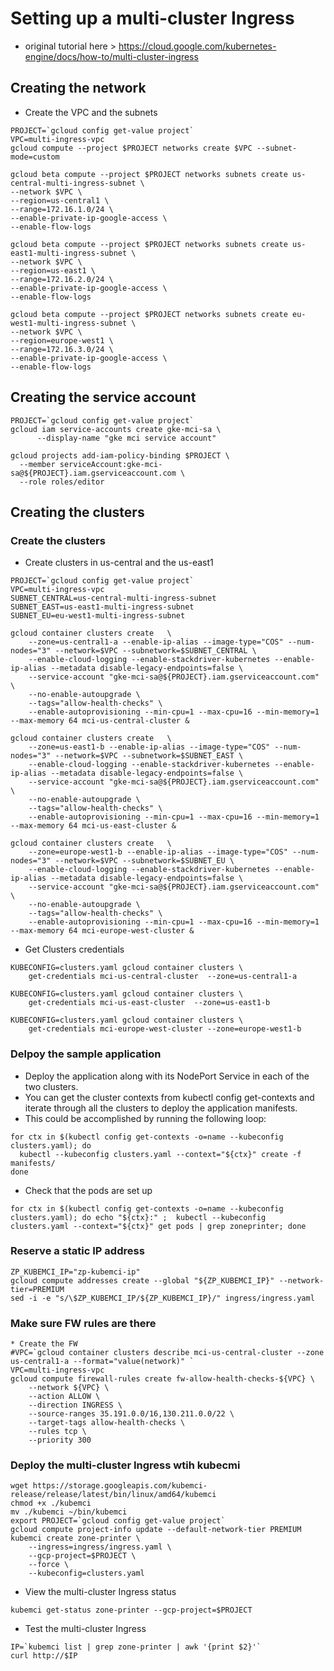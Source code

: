 # Setting up a multi-cluster Ingress
* original tutorial here > https://cloud.google.com/kubernetes-engine/docs/how-to/multi-cluster-ingress

## Creating the network
* Create the VPC and the subnets
```
PROJECT=`gcloud config get-value project`
VPC=multi-ingress-vpc 
gcloud compute --project $PROJECT networks create $VPC --subnet-mode=custom

gcloud beta compute --project $PROJECT networks subnets create us-central-multi-ingress-subnet \
--network $VPC \
--region=us-central1 \
--range=172.16.1.0/24 \
--enable-private-ip-google-access \
--enable-flow-logs

gcloud beta compute --project $PROJECT networks subnets create us-east1-multi-ingress-subnet \
--network $VPC \
--region=us-east1 \
--range=172.16.2.0/24 \
--enable-private-ip-google-access \
--enable-flow-logs

gcloud beta compute --project $PROJECT networks subnets create eu-west1-multi-ingress-subnet \
--network $VPC \
--region=europe-west1 \
--range=172.16.3.0/24 \
--enable-private-ip-google-access \
--enable-flow-logs

```
## Creating the service account
```
PROJECT=`gcloud config get-value project`
gcloud iam service-accounts create gke-mci-sa \
      --display-name "gke mci service account"

gcloud projects add-iam-policy-binding $PROJECT \
  --member serviceAccount:gke-mci-sa@${PROJECT}.iam.gserviceaccount.com \
  --role roles/editor
```

## Creating the clusters

### Create the clusters

* Create clusters in us-central and the us-east1 
```
PROJECT=`gcloud config get-value project`
VPC=multi-ingress-vpc 
SUBNET_CENTRAL=us-central-multi-ingress-subnet
SUBNET_EAST=us-east1-multi-ingress-subnet
SUBNET_EU=eu-west1-multi-ingress-subnet

gcloud container clusters create   \
    --zone=us-central1-a --enable-ip-alias --image-type="COS" --num-nodes="3" --network=$VPC --subnetwork=$SUBNET_CENTRAL \
    --enable-cloud-logging --enable-stackdriver-kubernetes --enable-ip-alias --metadata disable-legacy-endpoints=false \
    --service-account "gke-mci-sa@${PROJECT}.iam.gserviceaccount.com"  \
    --no-enable-autoupgrade \
    --tags="allow-health-checks" \
    --enable-autoprovisioning --min-cpu=1 --max-cpu=16 --min-memory=1 --max-memory 64 mci-us-central-cluster &

gcloud container clusters create   \
    --zone=us-east1-b --enable-ip-alias --image-type="COS" --num-nodes="3" --network=$VPC --subnetwork=$SUBNET_EAST \
    --enable-cloud-logging --enable-stackdriver-kubernetes --enable-ip-alias --metadata disable-legacy-endpoints=false \
    --service-account "gke-mci-sa@${PROJECT}.iam.gserviceaccount.com"  \
    --no-enable-autoupgrade \
    --tags="allow-health-checks" \
    --enable-autoprovisioning --min-cpu=1 --max-cpu=16 --min-memory=1 --max-memory 64 mci-us-east-cluster &

gcloud container clusters create   \
    --zone=europe-west1-b --enable-ip-alias --image-type="COS" --num-nodes="3" --network=$VPC --subnetwork=$SUBNET_EU \
    --enable-cloud-logging --enable-stackdriver-kubernetes --enable-ip-alias --metadata disable-legacy-endpoints=false \
    --service-account "gke-mci-sa@${PROJECT}.iam.gserviceaccount.com"  \
    --no-enable-autoupgrade \
    --tags="allow-health-checks" \
    --enable-autoprovisioning --min-cpu=1 --max-cpu=16 --min-memory=1 --max-memory 64 mci-europe-west-cluster &
```
* Get Clusters credentials
```
KUBECONFIG=clusters.yaml gcloud container clusters \
    get-credentials mci-us-central-cluster  --zone=us-central1-a

KUBECONFIG=clusters.yaml gcloud container clusters \
    get-credentials mci-us-east-cluster  --zone=us-east1-b

KUBECONFIG=clusters.yaml gcloud container clusters \
    get-credentials mci-europe-west-cluster --zone=europe-west1-b
```

### Delpoy the sample application
* Deploy the application along with its NodePort Service in each of the two clusters. 
* You can get the cluster contexts from kubectl config get-contexts and iterate through all the clusters to deploy the application manifests. 
* This could be accomplished by running the following loop:
```
for ctx in $(kubectl config get-contexts -o=name --kubeconfig clusters.yaml); do
  kubectl --kubeconfig clusters.yaml --context="${ctx}" create -f manifests/
done
```
* Check that the pods are set up
```
for ctx in $(kubectl config get-contexts -o=name --kubeconfig clusters.yaml); do echo "${ctx}:" ;  kubectl --kubeconfig clusters.yaml --context="${ctx}" get pods | grep zoneprinter; done
```

### Reserve a static IP address
```
ZP_KUBEMCI_IP="zp-kubemci-ip"
gcloud compute addresses create --global "${ZP_KUBEMCI_IP}" --network-tier=PREMIUM
sed -i -e "s/\$ZP_KUBEMCI_IP/${ZP_KUBEMCI_IP}/" ingress/ingress.yaml
```

### Make sure FW rules are there
```
* Create the FW
#VPC=`gcloud container clusters describe mci-us-central-cluster --zone us-central1-a --format="value(network)" `
VPC=multi-ingress-vpc
gcloud compute firewall-rules create fw-allow-health-checks-${VPC} \
    --network ${VPC} \
    --action ALLOW \
    --direction INGRESS \
    --source-ranges 35.191.0.0/16,130.211.0.0/22 \
    --target-tags allow-health-checks \
    --rules tcp \
    --priority 300
```

### Deploy the multi-cluster Ingress wtih kubecmi
```
wget https://storage.googleapis.com/kubemci-release/release/latest/bin/linux/amd64/kubemci
chmod +x ./kubemci
mv ./kubemci ~/bin/kubemci
export PROJECT=`gcloud config get-value project`
gcloud compute project-info update --default-network-tier PREMIUM
kubemci create zone-printer \
    --ingress=ingress/ingress.yaml \
    --gcp-project=$PROJECT \
    --force \
    --kubeconfig=clusters.yaml
```

* View the multi-cluster Ingress status
```
kubemci get-status zone-printer --gcp-project=$PROJECT
```

* Test the multi-cluster Ingress
```
IP=`kubemci list | grep zone-printer | awk '{print $2}'`
curl http://$IP 
```

